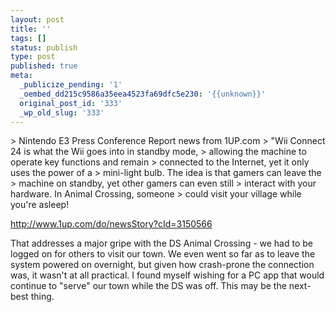 ```yaml
---
layout: post
title: ''
tags: []
status: publish
type: post
published: true
meta:
  _publicize_pending: '1'
  _oembed_dd215c9586a35eea4523fa69dfc5e230: '{{unknown}}'
  original_post_id: '333'
  _wp_old_slug: '333'
---
```

&gt; Nintendo E3 Press Conference Report news from 1UP.com
&gt; "Wii Connect 24 is what the Wii goes into in standby mode,
&gt; allowing the machine to operate key functions and remain
&gt; connected to the Internet, yet it only uses the power of a
&gt; mini-light bulb. The idea is that gamers can leave the
&gt; machine on standby, yet other gamers can even still
&gt; interact with your hardware. In Animal Crossing, someone
&gt; could visit your village while you're asleep!

http://www.1up.com/do/newsStory?cId=3150566

That addresses a major gripe with the DS Animal Crossing - we had to be logged on for others to visit our town.  We even went so far as to leave the system powered on overnight, but given how crash-prone the connection was, it wasn't at all practical.  I found myself wishing for a PC app that would continue to "serve" our town while the DS was off.  This may be the next-best thing.

